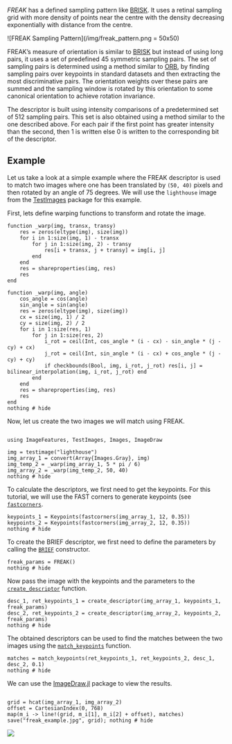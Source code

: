 *FREAK* has a defined sampling pattern like [BRISK](brisk). It uses a retinal sampling grid with more density of points near the centre 
with the density decreasing exponentially with distance from the centre.

![FREAK Sampling Pattern](/img/freak_pattern.png = 50x50)

FREAK’s measure of orientation is similar to [BRISK](brisk) but instead of using long pairs, it uses a set of predefined 45 symmetric sampling pairs. The set of sampling pairs is determined using a method similar to [ORB](orb), by finding sampling pairs over keypoints in standard datasets and then extracting the most discriminative pairs. The orientation weights over these pairs are summed and the sampling window is rotated by this orientation to some canonical orientation to achieve rotation invariance.

The descriptor is built using intensity comparisons of a predetermined set of 512 sampling pairs. This set is also obtained using a method similar to the one described above. For each pair if the first point has greater intensity than the second, then 1 is written else 0 is written to the corresponding bit of the descriptor.

## Example 

Let us take a look at a simple example where the FREAK descriptor is used to match two images where one has been translated by `(50, 40)` pixels and then rotated by an angle of 75 degrees. We will use the `lighthouse` image from the [TestImages](https://github.com/timholy/TestImages.jl) package for this example.

First, lets define warping functions to transform and rotate the image.

```@example 3
function _warp(img, transx, transy)
    res = zeros(eltype(img), size(img))
    for i in 1:size(img, 1) - transx
        for j in 1:size(img, 2) - transy
            res[i + transx, j + transy] = img[i, j]
        end
    end
    res = shareproperties(img, res)
    res
end

function _warp(img, angle)
	cos_angle = cos(angle)
	sin_angle = sin(angle)
    res = zeros(eltype(img), size(img))
    cx = size(img, 1) / 2
    cy = size(img, 2) / 2
	for i in 1:size(res, 1)
		for j in 1:size(res, 2)
			i_rot = ceil(Int, cos_angle * (i - cx) - sin_angle * (j - cy) + cx)
			j_rot = ceil(Int, sin_angle * (i - cx) + cos_angle * (j - cy) + cy)
			if checkbounds(Bool, img, i_rot, j_rot) res[i, j] = bilinear_interpolation(img, i_rot, j_rot) end
		end
	end
    res = shareproperties(img, res)
	res
end	
nothing # hide
```

Now, let us create the two images we will match using FREAK.

```@example 3

using ImageFeatures, TestImages, Images, ImageDraw

img = testimage("lighthouse")
img_array_1 = convert(Array{Images.Gray}, img)
img_temp_2 = _warp(img_array_1, 5 * pi / 6)
img_array_2 = _warp(img_temp_2, 50, 40)
nothing # hide
```

To calculate the descriptors, we first need to get the keypoints. For this tutorial, we will use the FAST corners to generate keypoints (see [`fastcorners`](@ref).

```@example 3
keypoints_1 = Keypoints(fastcorners(img_array_1, 12, 0.35))
keypoints_2 = Keypoints(fastcorners(img_array_2, 12, 0.35))
nothing # hide
```

To create the BRIEF descriptor, we first need to define the parameters by calling the [`BRIEF`](@ref) constructor.

```@example 3
freak_params = FREAK()
nothing # hide
```

Now pass the image with the keypoints and the parameters to the [`create_descriptor`](@ref) function.

```@example 3
desc_1, ret_keypoints_1 = create_descriptor(img_array_1, keypoints_1, freak_params)
desc_2, ret_keypoints_2 = create_descriptor(img_array_2, keypoints_2, freak_params)
nothing # hide
```

The obtained descriptors can be used to find the matches between the two images using the [`match_keypoints`](@ref) function.

```@example 3
matches = match_keypoints(ret_keypoints_1, ret_keypoints_2, desc_1, desc_2, 0.1)
nothing # hide
```

We can use the [ImageDraw.jl](https://github.com/JuliaImages/ImageDraw.jl) package to view the results.

```@example 3

grid = hcat(img_array_1, img_array_2)
offset = CartesianIndex(0, 768)
map(m_i -> line!(grid, m_i[1], m_i[2] + offset), matches)
save("freak_example.jpg", grid); nothing # hide

```

![](freak_example.jpg)
